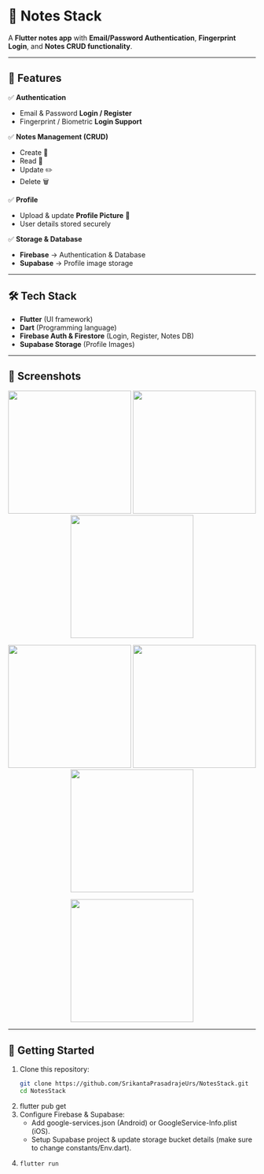 # 📒 Notes Stack  

A **Flutter notes app** with **Email/Password Authentication**, **Fingerprint Login**, and **Notes CRUD functionality**.  

---

## 🚀 Features  

✅ **Authentication**  
- Email & Password **Login / Register**  
- Fingerprint / Biometric **Login Support**  

✅ **Notes Management (CRUD)**  
- Create 📝  
- Read 👀  
- Update ✏️  
- Delete 🗑️  

✅ **Profile**  
- Upload & update **Profile Picture** 👤  
- User details stored securely  

✅ **Storage & Database**  
- **Firebase** → Authentication & Database  
- **Supabase** → Profile image storage  

---

## 🛠️ Tech Stack  

- **Flutter** (UI framework)  
- **Dart** (Programming language)  
- **Firebase Auth & Firestore** (Login, Register, Notes DB)  
- **Supabase Storage** (Profile Images)  

---

## 📸 Screenshots  

<p align="center">
  <img src="https://github.com/user-attachments/assets/28f8aaa6-0098-4454-bd87-a2b8a09d235b" width="250" />
  <img src="https://github.com/user-attachments/assets/71d947ee-9a4f-4c78-8baa-9ee8dcc0764b" width="250" />
  <img src="https://github.com/user-attachments/assets/61bdc46a-99d5-4290-9f9e-bef06d48e3db" width="250" />
</p>

<p align="center">
  <img src="https://github.com/user-attachments/assets/4b7d5ced-38b3-4209-8767-22f8419f1c7a" width="250" />
  <img src="https://github.com/user-attachments/assets/858de958-2a2e-40f6-bc88-8b884ff2dbbd" width="250" />
  <img src="https://github.com/user-attachments/assets/19b236b5-3c48-4a44-bb5e-114a3b4a9bc1" width="250" />
</p>

<p align="center">
  <img src="https://github.com/user-attachments/assets/9f44ce9c-ddb9-4fd9-9dac-881f0fe0e61a" width="250" />
</p>  

---

## 📲 Getting Started  

1. Clone this repository:  
   ```bash
   git clone https://github.com/SrikantaPrasadrajeUrs/NotesStack.git
   cd NotesStack

2. flutter pub get
3. Configure Firebase & Supabase:
    - Add google-services.json (Android) or GoogleService-Info.plist (iOS).
    - Setup Supabase project & update storage bucket details (make sure to change constants/Env.dart).
4. ```bash
   flutter run
